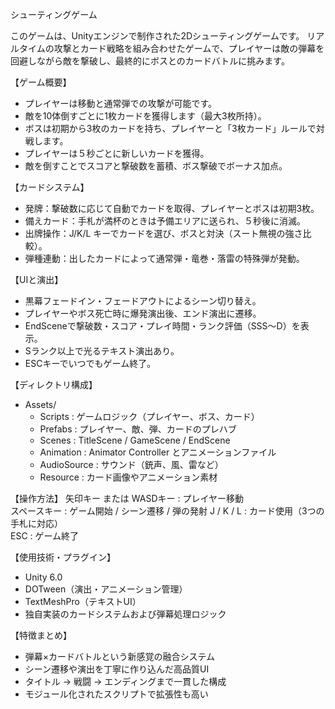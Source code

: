 シューティングゲーム

このゲームは、Unityエンジンで制作された2Dシューティングゲームです。
リアルタイムの攻撃とカード戦略を組み合わせたゲームで、プレイヤーは敵の弾幕を回避しながら敵を撃破し、最終的にボスとのカードバトルに挑みます。

【ゲーム概要】
- プレイヤーは移動と通常弾での攻撃が可能です。
- 敵を10体倒すごとに1枚カードを獲得します（最大3枚所持）。
- ボスは初期から3枚のカードを持ち、プレイヤーと「3枚カード」ルールで対戦します。
- プレイヤーは５秒ごとに新しいカードを獲得。
- 敵を倒すことでスコアと撃破数を蓄積、ボス撃破でボーナス加点。

【カードシステム】
- 発牌：撃破数に応じて自動でカードを取得、プレイヤーとボスは初期3枚。
- 備えカード：手札が満杯のときは予備エリアに送られ、５秒後に消滅。
- 出牌操作：J/K/L キーでカードを選び、ボスと対決（スート無視の強さ比較）。
- 弾種連動：出したカードによって通常弾・竜巻・落雷の特殊弾が発動。

【UIと演出】
- 黒幕フェードイン・フェードアウトによるシーン切り替え。
- プレイヤーやボス死亡時に爆発演出後、エンド演出に遷移。
- EndSceneで撃破数・スコア・プレイ時間・ランク評価（SSS〜D）を表示。
- Sランク以上で光るテキスト演出あり。
- ESCキーでいつでもゲーム終了。

【ディレクトリ構成】
- Assets/
  - Scripts          : ゲームロジック（プレイヤー、ボス、カード）
  - Prefabs          : プレイヤー、敵、弾、カードのプレハブ
  - Scenes           : TitleScene / GameScene / EndScene
  - Animation        : Animator Controller とアニメーションファイル
  - AudioSource      : サウンド（銃声、風、雷など）
  - Resource         : カード画像やアニメーション素材

【操作方法】
矢印キー または WASDキー  : プレイヤー移動  
スペースキー             : ゲーム開始 / シーン遷移 / 弾の発射
J / K / L               : カード使用（3つの手札に対応）  
ESC                     : ゲーム終了 

【使用技術・プラグイン】
- Unity 6.0
- DOTween（演出・アニメーション管理）
- TextMeshPro（テキストUI）
- 独自実装のカードシステムおよび弾幕処理ロジック

【特徴まとめ】
- 弾幕×カードバトルという新感覚の融合システム
- シーン遷移や演出を丁寧に作り込んだ高品質UI
- タイトル → 戦闘 → エンディングまで一貫した構成
- モジュール化されたスクリプトで拡張性も高い
